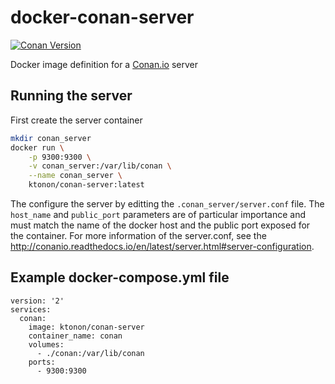 # docker-conan-server

[![Conan Version](https://img.shields.io/badge/Conan-0.30.2-blue.svg)](https://hub.docker.com/r/ktonon/conan-server/tags/)

Docker image definition for a [Conan.io](https://conan.io) server

## Running the server

First create the server container
```bash
mkdir conan_server
docker run \
    -p 9300:9300 \
    -v conan_server:/var/lib/conan \
    --name conan_server \
    ktonon/conan-server:latest
```

The configure the server by editting the `.conan_server/server.conf`
file. The `host_name` and `public_port` parameters are of particular
importance and must match the name of the docker host and the public
port exposed for the container.
For more information of the server.conf, see the http://conanio.readthedocs.io/en/latest/server.html#server-configuration.

## Example docker-compose.yml file

```
version: '2'
services:
  conan:
    image: ktonon/conan-server
    container_name: conan
    volumes:
      - ./conan:/var/lib/conan
    ports:
      - 9300:9300
```
